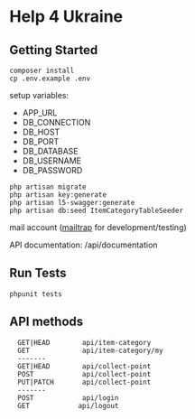 # Help 4 Ukraine

## Getting Started
```
composer install
cp .env.example .env
```
setup variables:
- APP_URL
- DB_CONNECTION
- DB_HOST
- DB_PORT
- DB_DATABASE
- DB_USERNAME
- DB_PASSWORD

```
php artisan migrate
php artisan key:generate
php artisan l5-swagger:generate
php artisan db:seed ItemCategoryTableSeeder
```
mail account ([mailtrap](https://mailtrap.io/) for development/testing)

API documentation: /api/documentation

## Run Tests
```
phpunit tests
```

## API methods
```
  GET|HEAD        api/item-category
  GET             api/item-category/my
  -------
  GET|HEAD        api/collect-point
  POST            api/collect-point
  PUT|PATCH       api/collect-point
  -------
  POST            api/login
  GET            api/logout

```